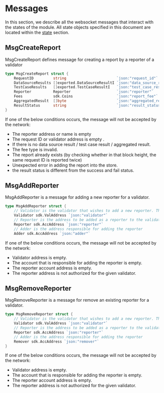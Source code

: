 <!--
order: 3
-->

# Messages

In this section, we describe all the websocket messages that interact with the states of the module. All state objects specified in this document are located within the [state](./01_state.md#pool) section.

## MsgCreateReport

MsgCreateReport defines message for creating a report by a reporter of a validator

```go
type MsgCreateReport struct {
	RequestID         string                       `json:"request_id"`
	DataSourceResults []exported.DataSourceResultI `json:"data_source_results"`
	TestCaseResults   []exported.TestCaseResultI   `json:"test_case_results"`
	Reporter          Reporter                     `json:"reporter"`
	Fees              sdk.Coins                    `json:"report_fee"`
	AggregatedResult  []byte                       `json:"aggregated_result"`
	ResultStatus      string                       `json:"result_status"`
}
```

If one of the below conditions occurs, the message will not be accepted by the network:

- The reporter address or name is empty
- The request ID or validator address is empty .
- If there is no data source result / test case result / aggregated result.
- The fee type is invalid.
- The report already exists (by checking whether in that block height, the same request ID is reported twice)
- Unexpected error in adding the report into the store.
- the result status is different from the success and fail status.

## MsgAddReporter

MsgAddReporter is a message for adding a new reporter for a validator.

```go
type MsgAddReporter struct {
	// Validator is the validator that wishes to add a new reporter. This is the signer.
	Validator sdk.ValAddress `json:"validator"`
	// Reporter is the address to be added as a reporter to the validator.
	Reporter sdk.AccAddress `json:"reporter"`
	// Adder is the address responsible for adding the reporter
	Adder sdk.AccAddress `json:"adder"`
```

If one of the below conditions occurs, the message will not be accepted by the network:

- Validator address is empty.
- The account that is responsible for adding the reporter is empty.
- The reporter account address is empty.
- The reporter address is not authorized for the given validator.

## MsgRemoveReporter

MsgRemoveReporter is a message for remove an existing reporter for a validator.

```go
type MsgRemoveReporter struct {
	// Validator is the validator that wishes to add a new reporter. This is the signer.
	Validator sdk.ValAddress `json:"validator"`
	// Reporter is the address to be added as a reporter to the validator.
	Reporter sdk.AccAddress `json:"reporter"`
	// Adder is the address responsible for adding the reporter
	Remover sdk.AccAddress `json:"remover"`
}
```

If one of the below conditions occurs, the message will not be accepted by the network:

- Validator address is empty.
- The account that is responsible for adding the reporter is empty.
- The reporter account address is empty.
- The reporter address is not authorized for the given validator.